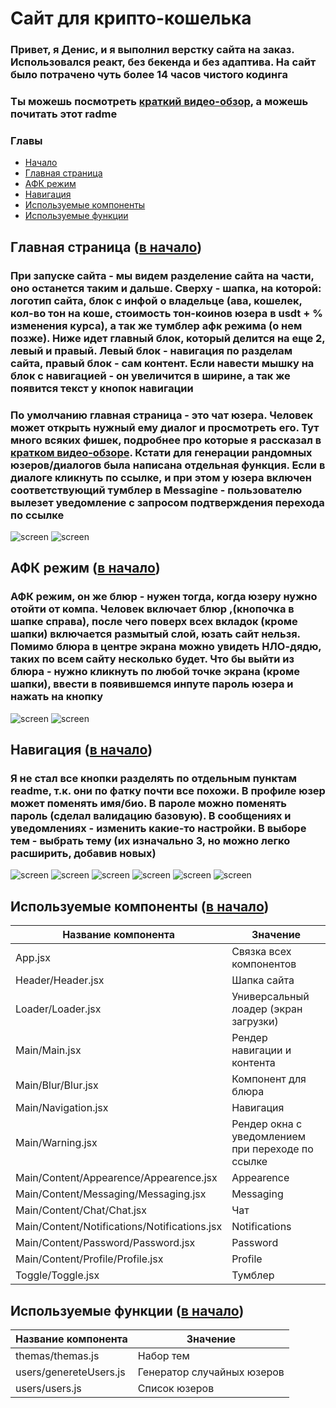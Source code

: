 <a name="начало"></a>

# Сайт для крипто-кошелька

### Привет, я Денис, и я выполнил верстку сайта на заказ. Использовался реакт, без бекенда и без адаптива. На сайт было потрачено чуть более 14 часов чистого кодинга

### Ты можешь посмотреть [краткий видео-обзор](https://youtu.be/puoLBsMstcY), а можешь почитать этот radme

### Главы

- [Начало](#начало)
- [Главная страница](#Главная_страница)
- [АФК режим](#АФК_режим)
- [Навигация](#Навигация)
- [Используемые компоненты](#компоненты)
- [Используемые функции](#функции)

<a name="Главная_страница"></a>

## Главная страница ([в начало](#начало))

### При запуске сайта - мы видем разделение сайта на части, оно останется таким и дальше. Сверху - шапка, на которой: логотип сайта, блок с инфой о владельце (ава, кошелек, кол-во тон на коше, стоимость тон-коинов юзера в usdt + % изменения курса), а так же тумблер афк режима (о нем позже). Ниже идет главный блок, который делится на еще 2, левый и правый. Левый блок - навигация по разделам сайта, правый блок - сам контент. Если навести мышку на блок с навигацией - он увеличится в ширине, а так же появится текст у кнопок навигации

### По умолчанию главная страница - это чат юзера. Человек может открыть нужный ему диалог и просмотреть его. Тут много всяких фишек, подробнее про которые я рассказал в [кратком видео-обзоре](https://youtu.be/puoLBsMstcY). Кстати для генерации рандомных юзеров/диалогов была написана отдельная функция. Если в диалоге кликнуть по ссылке, и при этом у юзера включен соответствующий тумблер в Messagine - пользователю вылезет уведомление с запросом подтверждения перехода по ссылке

![screen](/git-img/main1.png)
![screen](/git-img/main2.png)

<a name="АФК_режим"></a>

## АФК режим ([в начало](#начало))

### АФК режим, он же блюр - нужен тогда, когда юзеру нужно отойти от компа. Человек включает блюр ,(кнопочка в шапке справа), после чего поверх всех вкладок (кроме шапки) включается размытый слой, юзать сайт нельзя. Помимо блюра в центре экрана можно увидеть НЛО-дядю, таких по всем сайту несколько будет. Что бы выйти из блюра - нужно кликнуть по любой точке экрана (кроме шапки), ввести в появившемся инпуте пароль юзера и нажать на кнопку

![screen](/git-img/blur1.png)
![screen](/git-img/blur2.png)

<a name="Навигация"></a>

## Навигация ([в начало](#начало))

### Я не стал все кнопки разделять по отдельным пунктам readme, т.к. они по фатку почти все похожи. В профиле юзер может поменять имя/био. В пароле можно поменять пароль (сделал валидацию базовую). В сообщениях и уведомлениях - изменить какие-то настройки. В выборе тем - выбрать тему (их изначально 3, но можно легко расширить, добавив новых)

![screen](/git-img/n1.png)
![screen](/git-img/n2.png)
![screen](/git-img/n3.png)
![screen](/git-img/n4.png)
![screen](/git-img/n5.png)
![screen](/git-img/n6.png)
<br/>

<a name="компоненты"></a>

## Используемые компоненты ([в начало](#начало))

| Название компонента                          | Значение                                          |
| -------------------------------------------- | ------------------------------------------------- |
| App.jsx                                      | Связка всех компонентов                           |
| Header/Header.jsx                            | Шапка сайта                                       |
| Loader/Loader.jsx                            | Универсальный лоадер (экран загрузки)             |
| Main/Main.jsx                                | Рендер навигации и контента                       |
| Main/Blur/Blur.jsx                           | Компонент для блюра                               |
| Main/Navigation.jsx                          | Навигация                                         |
| Main/Warning.jsx                             | Рендер окна с уведомлением при переходе по ссылке |
| Main/Content/Appearence/Appearence.jsx       | Appearence                                        |
| Main/Content/Messaging/Messaging.jsx         | Messaging                                         |
| Main/Content/Chat/Chat.jsx                   | Чат                                               |
| Main/Content/Notifications/Notifications.jsx | Notifications                                     |
| Main/Content/Password/Password.jsx           | Password                                          |
| Main/Content/Profile/Profile.jsx             | Profile                                           |
| Toggle/Toggle.jsx                            | Тумблер                                           |

<a name="функции"></a>

## Используемые функции ([в начало](#начало))

| Название компонента    | Значение                   |
| ---------------------- | -------------------------- |
| themas/themas.js       | Набор тем                  |
| users/genereteUsers.js | Генератор случайных юзеров |
| users/users.js         | Список юзеров              |
